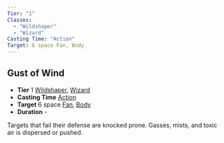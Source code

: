 ```yaml
---
Tier: "1"
Classes:
  - "Wildshaper"
  - "Wizard"
Casting Time: "Action"
Target: 6 space Fan, Body
---
```

## Gust of Wind
- **Tier** 1 [Wildshaper](app://obsidian.md/SRD/Archetypes/Wildshaper.md), [Wizard](app://obsidian.md/SRD/Archetypes/Wizard.md)
- **Casting Time** [Action](app://obsidian.md/SRD/Glossary/Action.md)
- **Target** 6 space [Fan](app://obsidian.md/Fan), [Body](app://obsidian.md/Body)
- **Duration** -

Targets that fail their defense are knocked prone. Gasses, mists, and toxic air is dispersed or pushed.